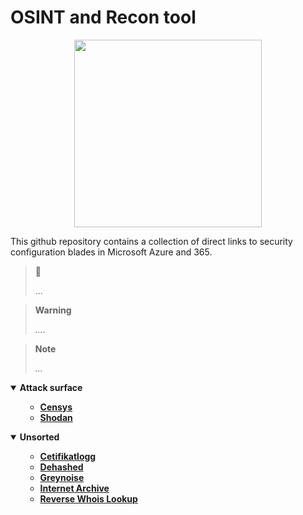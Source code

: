 # OSINT and Recon tool

<p align="center">
<img src="https://github.com/miruservices/Azure-365-Sec-Links/blob/main/Microsoft_Azure.svg.png" height="300">
</p> 

This github repository contains a collection of direct links to security configuration blades in Microsoft Azure and 365. 


> 🔗 
> 
> ...

> **Warning**
> 
> *....*

> **Note** 
> 
> *...*
> 


<details open>
    <summary><b>Attack surface</b></summary>
    <ul>
        <ul>
            <li><b><a href="https://search.censys.io/">Censys</a></b><i></i></li>
            <li><b><a href="https://www.shodan.io/">Shodan</a></b><i></i></li>
        </ul>
    </ul>
</details>

<details open>
    <summary><b>Unsorted</b></summary>
    <ul>
        <ul>
           <li><b><a href="https://crt.sh/">Cetifikatlogg</a></b><i></i></li>
           <li><b><a href="https://www.dehashed.com/">Dehashed</a></b><i></i></li>
           <li><b><a href="https://viz.greynoise.io/">Greynoise</a></b><i></i></li>
           <li><b><a href="https://archive.org/">Internet Archive</a></b><i></i></li>
           <li><b><a href="https://www.reversewhois.io/">Reverse Whois Lookup</a></b><i></i></li>
        </ul>
    </ul>
</details>

